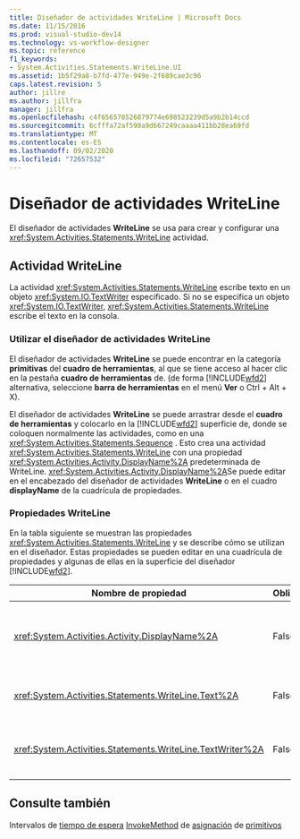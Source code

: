 ```yaml
---
title: Diseñador de actividades WriteLine | Microsoft Docs
ms.date: 11/15/2016
ms.prod: visual-studio-dev14
ms.technology: vs-workflow-designer
ms.topic: reference
f1_keywords:
- System.Activities.Statements.WriteLine.UI
ms.assetid: 1b5f29a8-b7fd-477e-949e-2f689cae3c96
caps.latest.revision: 5
author: jillre
ms.author: jillfra
manager: jillfra
ms.openlocfilehash: c4f656578526879774e698523239d5a9b2b14ccd
ms.sourcegitcommit: 6cfffa72af599a9d667249caaaa411bb28ea69fd
ms.translationtype: MT
ms.contentlocale: es-ES
ms.lasthandoff: 09/02/2020
ms.locfileid: "72657532"
---
```

# <a name="writeline-activity-designer"></a>Diseñador de actividades WriteLine
El diseñador de actividades **WriteLine** se usa para crear y configurar una <xref:System.Activities.Statements.WriteLine> actividad.

## <a name="the-writeline-activity"></a>Actividad WriteLine
 La actividad <xref:System.Activities.Statements.WriteLine> escribe texto en un objeto <xref:System.IO.TextWriter> especificado. Si no se especifica un objeto <xref:System.IO.TextWriter>, <xref:System.Activities.Statements.WriteLine> escribe el texto en la consola.

### <a name="using-the-writeline-activity-designer"></a>Utilizar el diseñador de actividades WriteLine
 El diseñador de actividades **WriteLine** se puede encontrar en la categoría **primitivas** del **cuadro de herramientas**, al que se tiene acceso al hacer clic en la pestaña **cuadro de herramientas** de. (de forma [!INCLUDE[wfd2](../includes/wfd2-md.md)] alternativa, seleccione **barra de herramientas** en el menú **Ver** o Ctrl + Alt + X).

 El diseñador de actividades **WriteLine** se puede arrastrar desde el **cuadro de herramientas** y colocarlo en la [!INCLUDE[wfd2](../includes/wfd2-md.md)] superficie de, donde se coloquen normalmente las actividades, como en una <xref:System.Activities.Statements.Sequence> . Esto crea una actividad <xref:System.Activities.Statements.WriteLine> con una propiedad <xref:System.Activities.Activity.DisplayName%2A> predeterminada de WriteLine. <xref:System.Activities.Activity.DisplayName%2A>Se puede editar en el encabezado del diseñador de actividades **WriteLine** o en el cuadro **displayName** de la cuadrícula de propiedades.

### <a name="the-writeline-properties"></a>Propiedades WriteLine
 En la tabla siguiente se muestran las propiedades <xref:System.Activities.Statements.WriteLine> y se describe cómo se utilizan en el diseñador. Estas propiedades se pueden editar en una cuadrícula de propiedades y algunas de ellas en la superficie del diseñador [!INCLUDE[wfd2](../includes/wfd2-md.md)].

|Nombre de propiedad|Obligatorio|Uso|
|-------------------|--------------|-----------|
|<xref:System.Activities.Activity.DisplayName%2A>|Falso|Nombre descriptivo de la actividad <xref:System.Activities.Statements.WriteLine>. El valor predeterminado es WriteLine. Pese a que la propiedad <xref:System.Activities.Activity.DisplayName%2A> no es obligatoria, se recomienda utilizar una.|
|<xref:System.Activities.Statements.WriteLine.Text%2A>|Falso|Texto que se va a escribir. Para establecer la propiedad, escriba una expresión de Visual Basic en el cuadro de **texto** del diseñador de actividades **WriteLine** o en la cuadrícula de propiedades.|
|<xref:System.Activities.Statements.WriteLine.TextWriter%2A>|Falso|El objeto <xref:System.IO.TextWriter> en el que <xref:System.Activities.Statements.WriteLine> escribe la propiedad <xref:System.Activities.Statements.WriteLine.Text%2A>. El valor predeterminado es la consola.|

## <a name="see-also"></a>Consulte también
 Intervalos de [tiempo de espera](../workflow-designer/delay-activity-designer.md) [InvokeMethod](../workflow-designer/invokemethod-activity-designer.md) de [asignación](../workflow-designer/assign-activity-designer.md) de [primitivos](../workflow-designer/primitives-activity-designers.md)